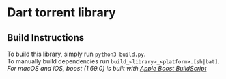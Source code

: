 # Dart torrent library

## Build Instructions

To build this library, simply run `python3 build.py`.<br>
To manually build dependencies run `build_<library>_<platform>.[sh|bat]`.<br>
*For macOS and iOS, boost (1.69.0) is built with [Apple Boost BuildScript](https://github.com/faithfracture/Apple-Boost-BuildScript/blob/master/boost.sh)*
